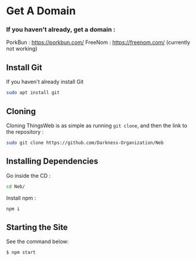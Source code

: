# Get A Domain
### If you haven't already, get a domain :
PorkBun : https://porkbun.com/
FreeNom : https://freenom.com/ (currently not working)

## Install Git
If you haven't already install Git
```sh
sudo apt install git
```
## Cloning
Cloning ThingsWeb is as simple as running `git clone`, and then the link to the repository :
```sh
sudo git clone https://github.com/Darkness-Organization/Neb
```
## Installing Dependencies
Go inside the CD :
```sh
cd Neb/
```
Install npm :
```sh
npm i
```
## Starting the Site
See the command below:
```sh
$ npm start
```
